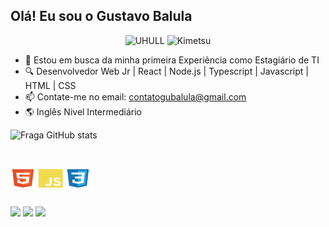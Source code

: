 ## Olá! Eu sou o Gustavo Balula

<p align="center">
  <img alt="UHULL" height="200em" src="https://media.giphy.com/media/26BRzozg4TCBXv6QU/giphy.gif">
  <img alt="Kimetsu" height="200cm" src="https://media.giphy.com/media/VEzYdo930nTiTuVeMU/giphy-downsized.gif">
</p>


- 🔭 Estou em busca da minha primeira Experiência como Estagiário de TI
- 🔍 Desenvolvedor Web Jr | React | Node.js | Typescript | Javascript | HTML | CSS
- 📫 Contate-me no email: contatogubalula@gmail.com
- 🌎 Inglês Nivel Intermediário



![Fraga GitHub stats](https://github-readme-stats.vercel.app/api?username=balula12&show_icons=true&theme=dracula&count_private=true)

##

<div style="display: inline_block"><br>
<img align="center" alt="HTML" height="30" width="40" src="https://raw.githubusercontent.com/devicons/devicon/master/icons/html5/html5-original.svg">
<img align="center" alt="Js" height="30" width="40" src="https://raw.githubusercontent.com/devicons/devicon/master/icons/javascript/javascript-plain.svg">
<img align="center" alt="Lescar-CSS" height="30" width="40" src="https://raw.githubusercontent.com/devicons/devicon/master/icons/css3/css3-original.svg">

</div>

##
<div> 
  
  <a href="https://instagram.com/gugaa_balula" target="_blank"><img src="https://img.shields.io/badge/-Instagram-%23E4405F?style=for-the-badge&logo=instagram&logoColor=white" target="_blank"></a>
  <a href = "mailto:contatogubalula@gmail.com"><img src="https://img.shields.io/badge/-Gmail-%23333?style=for-the-badge&logo=gmail&logoColor=white" target="_blank"></a>
  <a href="https://www.linkedin.com/in/gustavo-santos-balula-aa61b3243/" target="_blank"><img src="https://img.shields.io/badge/-LinkedIn-%230077B5?style=for-the-badge&logo=linkedin&logoColor=white" target="_blank"></a> 
  
</div>

